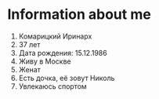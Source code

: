 # Information about me

1. Комарицкий Иринарх
2. 37 лет
3. Дата рождения: 15.12.1986
4. Живу в Москве
5. Женат
6. Есть дочка, её зовут Николь
7. Увлекаюсь спортом